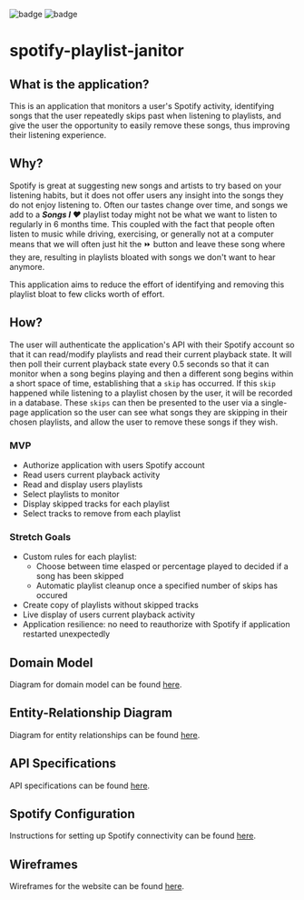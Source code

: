 ![badge](https://img.shields.io/endpoint?url=https://gist.githubusercontent.com/paulmccarron/88cdf39c2ae22584d203f08f25864f79/raw/api-code-coverage.json&logo=dotnet)
![badge](https://img.shields.io/endpoint?url=https://gist.githubusercontent.com/paulmccarron/4fdd25e76b71d02def291b9812c901bf/raw/web-code-coverage.json&logo=react)
# spotify-playlist-janitor

## What is the application?
This is an application that monitors a user's Spotify activity, identifying songs that the user repeatedly skips past when listening to playlists, and give the user the opportunity to easily remove these songs, thus improving their listening experience.

## Why?
Spotify is great at suggesting new songs and artists to try based on your listening habits, but it does not offer users any insight into the songs they do not enjoy listening to. Often our tastes change over time, and songs we add to a ***Songs I ♥*** playlist today might not be what we want to listen to regularly in 6 months time. This coupled with the fact that people often listen to music while driving, exercising, or generally not at a computer means that we will often just hit the ⏩ button and leave these song where they are, resulting in playlists bloated with songs we don't want to hear anymore.

This application aims to reduce the effort of identifying and removing this playlist bloat to few clicks worth of effort.

## How?
The user will authenticate the application's API with their Spotify account so that it can read/modify playlists and read their current playback state. It will then poll their current playback state every 0.5 seconds so that it can monitor when a song begins playing and then a different song begins within a short space of time, establishing that a `skip` has occurred. If this `skip` happened while listening to a playlist chosen by the user, it will be recorded in a database. These `skips` can then be presented to the user via a single-page application so the user can see what songs they are skipping in their chosen playlists, and allow the user to remove these songs if they wish.


### MVP
* Authorize application with users Spotify account
* Read users current playback activity
* Read and display users playlists
* Select playlists to monitor
* Display skipped tracks for each playlist
* Select tracks to remove from each playlist

### Stretch Goals
* Custom rules for each playlist:
    * Choose between time elasped or percentage played to decided if a song has been skipped
    * Automatic playlist cleanup once a specified number of skips has occured
* Create copy of playlists without skipped tracks
* Live display of users current playback activity
* Application resilience: no need to reauthorize with Spotify if application restarted unexpectedly 

## Domain Model
Diagram for domain model can be found [here](./docs/domain-model.md).

## Entity-Relationship Diagram
Diagram for entity relationships can be found [here](./docs/entity-relationship-diagram.md).

## API Specifications
API specifications can be found [here](./docs/api-specifications.md).

## Spotify Configuration
Instructions for setting up Spotify connectivity can be found [here](./docs/spotify-configuration.md).

## Wireframes
Wireframes for the website can be found [here](./docs/wireframes.md).
